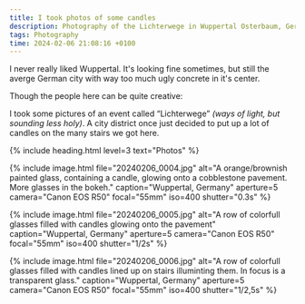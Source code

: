 ```yaml
---
title: I took photos of some candles
description: Photography of the Lichterwege in Wuppertal Osterbaum, Germany.
tags: Photography
time: 2024-02-06 21:08:16 +0100
---
```


I never really liked Wuppertal. It's looking fine sometimes, but still the averge German city with way too much ugly concrete in it's center.

Though the people here can be quite creative:

I took some pictures of an event called “Lichterwege” *(ways of light, but sounding less holy)*. A city district once just decided to put up a lot of candles on the many stairs we got here.

{% include heading.html level=3 text="Photos" %}

{% include image.html file="20240206_0004.jpg" alt="A orange/brownish painted glass, containing a candle, glowing onto a cobblestone pavement. More glasses in the bokeh." caption="Wuppertal, Germany" aperture=5 camera="Canon EOS R50" focal="55mm" iso=400 shutter="0.3s" %}

{% include image.html file="20240206_0005.jpg" alt="A row of colorfull glasses filled with candles glowing onto the pavement" caption="Wuppertal, Germany" aperture=5 camera="Canon EOS R50" focal="55mm" iso=400 shutter="1/2s" %}

{% include image.html file="20240206_0006.jpg" alt="A row of colorfull glasses filled with candles lined up on stairs illuminting them. In focus is a transparent glass." caption="Wuppertal, Germany" aperture=5 camera="Canon EOS R50" focal="55mm" iso=400 shutter="1/2,5s" %}

